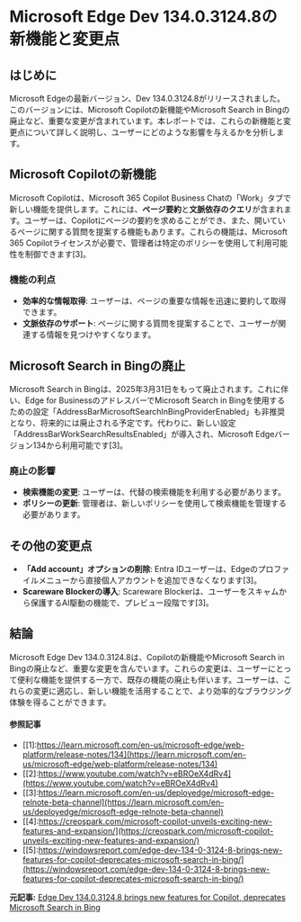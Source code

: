 # Microsoft Edge Dev 134.0.3124.8の新機能と変更点

## はじめに

Microsoft Edgeの最新バージョン、Dev 134.0.3124.8がリリースされました。このバージョンには、Microsoft Copilotの新機能やMicrosoft Search in Bingの廃止など、重要な変更が含まれています。本レポートでは、これらの新機能と変更点について詳しく説明し、ユーザーにどのような影響を与えるかを分析します。

## Microsoft Copilotの新機能

Microsoft Copilotは、Microsoft 365 Copilot Business Chatの「Work」タブで新しい機能を提供します。これには、**ページ要約**と**文脈依存のクエリ**が含まれます。ユーザーは、Copilotにページの要約を求めることができ、また、開いているページに関する質問を提案する機能もあります。これらの機能は、Microsoft 365 Copilotライセンスが必要で、管理者は特定のポリシーを使用して利用可能性を制御できます[3]。

### 機能の利点

- **効率的な情報取得**: ユーザーは、ページの重要な情報を迅速に要約して取得できます。
- **文脈依存のサポート**: ページに関する質問を提案することで、ユーザーが関連する情報を見つけやすくなります。

## Microsoft Search in Bingの廃止

Microsoft Search in Bingは、2025年3月31日をもって廃止されます。これに伴い、Edge for BusinessのアドレスバーでMicrosoft Search in Bingを使用するための設定「AddressBarMicrosoftSearchInBingProviderEnabled」も非推奨となり、将来的には廃止される予定です。代わりに、新しい設定「AddressBarWorkSearchResultsEnabled」が導入され、Microsoft Edgeバージョン134から利用可能です[3]。

### 廃止の影響

- **検索機能の変更**: ユーザーは、代替の検索機能を利用する必要があります。
- **ポリシーの更新**: 管理者は、新しいポリシーを使用して検索機能を管理する必要があります。

## その他の変更点

- **「Add account」オプションの削除**: Entra IDユーザーは、Edgeのプロファイルメニューから直接個人アカウントを追加できなくなります[3]。
- **Scareware Blockerの導入**: Scareware Blockerは、ユーザーをスキャムから保護するAI駆動の機能で、プレビュー段階です[3]。

## 結論

Microsoft Edge Dev 134.0.3124.8は、Copilotの新機能やMicrosoft Search in Bingの廃止など、重要な変更を含んでいます。これらの変更は、ユーザーにとって便利な機能を提供する一方で、既存の機能の廃止も伴います。ユーザーは、これらの変更に適応し、新しい機能を活用することで、より効率的なブラウジング体験を得ることができます。

#### 参照記事
- [[1]:https://learn.microsoft.com/en-us/microsoft-edge/web-platform/release-notes/134](https://learn.microsoft.com/en-us/microsoft-edge/web-platform/release-notes/134)
- [[2]:https://www.youtube.com/watch?v=eBROeX4dRv4](https://www.youtube.com/watch?v=eBROeX4dRv4)
- [[3]:https://learn.microsoft.com/en-us/deployedge/microsoft-edge-relnote-beta-channel](https://learn.microsoft.com/en-us/deployedge/microsoft-edge-relnote-beta-channel)
- [[4]:https://creospark.com/microsoft-copilot-unveils-exciting-new-features-and-expansion/](https://creospark.com/microsoft-copilot-unveils-exciting-new-features-and-expansion/)
- [[5]:https://windowsreport.com/edge-dev-134-0-3124-8-brings-new-features-for-copilot-deprecates-microsoft-search-in-bing/](https://windowsreport.com/edge-dev-134-0-3124-8-brings-new-features-for-copilot-deprecates-microsoft-search-in-bing/)


**元記事:** [Edge Dev 134.0.3124.8 brings new features for Copilot, deprecates Microsoft Search in Bing](https://windowsreport.com/edge-dev-134-0-3124-8-brings-new-features-for-copilot-deprecates-microsoft-search-in-bing/)